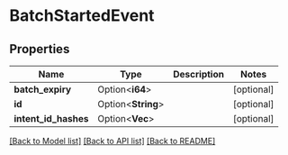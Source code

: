 # BatchStartedEvent

## Properties

| Name                 | Type                    | Description | Notes      |
| -------------------- | ----------------------- | ----------- | ---------- |
| **batch_expiry**     | Option<**i64**>         |             | [optional] |
| **id**               | Option<**String**>      |             | [optional] |
| **intent_id_hashes** | Option<**Vec<String>**> |             | [optional] |

[[Back to Model list]](../README.md#documentation-for-models) [[Back to API list]](../README.md#documentation-for-api-endpoints) [[Back to README]](../README.md)
